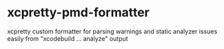 # xcpretty-pmd-formatter
xcpretty custom formatter for parsing warnings and static analyzer issues easily from "xcodebuild ... analyze" output
